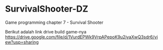 # SurvivalShooter-DZ
 Game programming chapter 7 - Survival Shooter

Berikut adalah link drive build game-nya
https://drive.google.com/file/d/1VurdEPWk9VrpAPepoK9u2jyaXwQ3sdr6/view?usp=sharing
